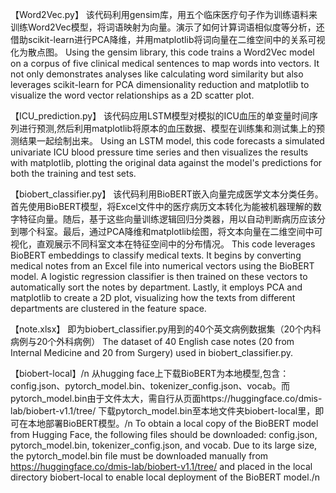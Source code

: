 【Word2Vec.py】
该代码利用gensim库，用五个临床医疗句子作为训练语料来训练Word2Vec模型，将词语映射为向量。演示了如何计算词语相似度等分析，还借助scikit-learn进行PCA降维，并用matplotlib将词向量在二维空间中的关系可视化为散点图。
Using the gensim library, this code trains a Word2Vec model on a corpus of five clinical medical sentences to map words into vectors. It not only demonstrates analyses like calculating word similarity but also leverages scikit-learn for PCA dimensionality reduction and matplotlib to visualize the word vector relationships as a 2D scatter plot.

【ICU_prediction.py】
该代码应用LSTM模型对模拟的ICU血压的单变量时间序列进行预测,然后利用matplotlib将原本的血压数据、模型在训练集和测试集上的预测结果一起绘制出来。
Using an LSTM model, this code forecasts a simulated univariate ICU blood pressure time series and then visualizes the results with matplotlib, plotting the original data against the model's predictions for both the training and test sets.

【biobert_classifier.py】
该代码利用BioBERT嵌入向量完成医学文本分类任务。首先使用BioBERT模型，将Excel文件中的医疗病历文本转化为能被机器理解的数字特征向量。随后，基于这些向量训练逻辑回归分类器，用以自动判断病历应该分到哪个科室。最后，通过PCA降维和matplotlib绘图，将文本向量在二维空间中可视化，直观展示不同科室文本在特征空间中的分布情况。
This code leverages BioBERT embeddings to classify medical texts. It begins by converting medical notes from an Excel file into numerical vectors using the BioBERT model. A logistic regression classifier is then trained on these vectors to automatically sort the notes by department. Lastly, it employs PCA and matplotlib to create a 2D plot, visualizing how the texts from different departments are clustered in the feature space.

【note.xlsx】
即为biobert_classifier.py用到的40个英文病例数据集（20个内科病例与20个外科病例）
The dataset of 40 English case notes (20 from Internal Medicine and 20 from Surgery) used in biobert_classifier.py.

【biobert-local】/n
从hugging face上下载BioBERT为本地模型,包含：
config.json、pytorch_model.bin、tokenizer_config.json、vocab。而pytorch_model.bin由于文件太大，需自行从页面https://huggingface.co/dmis-lab/biobert-v1.1/tree/
下载pytorch_model.bin至本地文件夹biobert-local里，即可在本地部署BioBERT模型。/n
To obtain a local copy of the BioBERT model from Hugging Face, the following files should be downloaded: config.json, pytorch_model.bin, tokenizer_config.json, and vocab. Due to its large size, the pytorch_model.bin file must be downloaded manually from https://huggingface.co/dmis-lab/biobert-v1.1/tree/ and placed in the local directory biobert-local to enable local deployment of the BioBERT model./n
